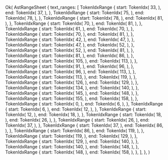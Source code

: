 Ok(
    AstRangeSheet {
        text_ranges: [
            TokenIdxRange {
                start: TokenIdx(
                    33,
                ),
                end: TokenIdx(
                    37,
                ),
            },
            TokenIdxRange {
                start: TokenIdx(
                    75,
                ),
                end: TokenIdx(
                    78,
                ),
            },
            TokenIdxRange {
                start: TokenIdx(
                    78,
                ),
                end: TokenIdx(
                    81,
                ),
            },
            TokenIdxRange {
                start: TokenIdx(
                    70,
                ),
                end: TokenIdx(
                    81,
                ),
            },
            TokenIdxRange {
                start: TokenIdx(
                    61,
                ),
                end: TokenIdx(
                    70,
                ),
            },
            TokenIdxRange {
                start: TokenIdx(
                    70,
                ),
                end: TokenIdx(
                    81,
                ),
            },
            TokenIdxRange {
                start: TokenIdx(
                    42,
                ),
                end: TokenIdx(
                    47,
                ),
            },
            TokenIdxRange {
                start: TokenIdx(
                    47,
                ),
                end: TokenIdx(
                    52,
                ),
            },
            TokenIdxRange {
                start: TokenIdx(
                    52,
                ),
                end: TokenIdx(
                    81,
                ),
            },
            TokenIdxRange {
                start: TokenIdx(
                    81,
                ),
                end: TokenIdx(
                    86,
                ),
            },
            TokenIdxRange {
                start: TokenIdx(
                    105,
                ),
                end: TokenIdx(
                    113,
                ),
            },
            TokenIdxRange {
                start: TokenIdx(
                    91,
                ),
                end: TokenIdx(
                    96,
                ),
            },
            TokenIdxRange {
                start: TokenIdx(
                    96,
                ),
                end: TokenIdx(
                    113,
                ),
            },
            TokenIdxRange {
                start: TokenIdx(
                    113,
                ),
                end: TokenIdx(
                    119,
                ),
            },
            TokenIdxRange {
                start: TokenIdx(
                    126,
                ),
                end: TokenIdx(
                    129,
                ),
            },
            TokenIdxRange {
                start: TokenIdx(
                    134,
                ),
                end: TokenIdx(
                    140,
                ),
            },
            TokenIdxRange {
                start: TokenIdx(
                    145,
                ),
                end: TokenIdx(
                    148,
                ),
            },
            TokenIdxRange {
                start: TokenIdx(
                    155,
                ),
                end: TokenIdx(
                    158,
                ),
            },
            TokenIdxRange {
                start: TokenIdx(
                    0,
                ),
                end: TokenIdx(
                    6,
                ),
            },
            TokenIdxRange {
                start: TokenIdx(
                    6,
                ),
                end: TokenIdx(
                    12,
                ),
            },
            TokenIdxRange {
                start: TokenIdx(
                    12,
                ),
                end: TokenIdx(
                    18,
                ),
            },
            TokenIdxRange {
                start: TokenIdx(
                    18,
                ),
                end: TokenIdx(
                    26,
                ),
            },
            TokenIdxRange {
                start: TokenIdx(
                    26,
                ),
                end: TokenIdx(
                    37,
                ),
            },
            TokenIdxRange {
                start: TokenIdx(
                    37,
                ),
                end: TokenIdx(
                    86,
                ),
            },
            TokenIdxRange {
                start: TokenIdx(
                    86,
                ),
                end: TokenIdx(
                    119,
                ),
            },
            TokenIdxRange {
                start: TokenIdx(
                    119,
                ),
                end: TokenIdx(
                    129,
                ),
            },
            TokenIdxRange {
                start: TokenIdx(
                    129,
                ),
                end: TokenIdx(
                    140,
                ),
            },
            TokenIdxRange {
                start: TokenIdx(
                    140,
                ),
                end: TokenIdx(
                    148,
                ),
            },
            TokenIdxRange {
                start: TokenIdx(
                    148,
                ),
                end: TokenIdx(
                    158,
                ),
            },
        ],
    },
)